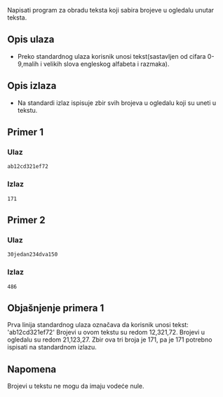 
Napisati program za obradu teksta koji sabira brojeve u ogledalu unutar teksta.

## Opis ulaza

  - Preko standardnog ulaza korisnik unosi tekst(sastavljen od cifara 0-9,malih i velikih slova engleskog alfabeta i razmaka).

## Opis izlaza

  - Na standardi izlaz ispisuje zbir svih brojeva u ogledalu koji su uneti u tekstu.
## Primer 1

### Ulaz

~~~
ab12cd321ef72
~~~

### Izlaz

~~~
171
~~~

## Primer 2

### Ulaz

~~~
30jedan234dva150
~~~

### Izlaz

~~~
486
~~~

## Objašnjenje primera 1

Prva linija standardnog ulaza označava da korisnik unosi tekst: 'ab12cd321ef72'
Brojevi u ovom tekstu su redom 12,321,72. Brojevi u ogledalu su redom 21,123,27. Zbir ova tri broja je 171, pa je 171 potrebno ispisati na standardnom izlazu.

## Napomena

Brojevi u tekstu ne mogu da imaju vodeće nule.
